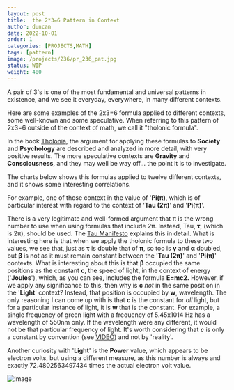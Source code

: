 ```yaml
---
layout: post
title:  the 2*3=6 Pattern in Context
author: duncan
date: 2022-10-01
order: 1
categories: [PROJECTS,MATH]
tags: [pattern]
image: /projects/236/pr_236_pat.jpg
status: WIP
weight: 400
---
```


A pair of 3's is one of the most fundamental and universal patterns in existence, and we see it everyday, everywhere, in many different contexts.
<!--more--> 

Here are some examples of the 2x3=6 formula applied to different contexts, some well-known and some speculative. When referring to this pattern of 2x3=6 outside of the context of math, we call it "tholonic formula".

In the book [Tholonia](/the_book/), the argument for applying these formulas to **Society** and **Psychology** are described and analyzed in more detail, with very positive results. The more speculative contexts are **Gravity** and **Consciousness**, and they may well be way off... the point it is to investigate.

The charts below shows this formulas applied to twelve different contexts, and it shows some interesting correlations.

For example, one of those context in the value of '**Pi(π)**, which is of particular interest with regard to the context of '**Tau (2π)**' and '**Pi(π)**'. 

There is a very legitimate and well-formed argument that π is the wrong number to use when using formulas that include 2π. Instead, Tau, **τ**, (which is 2π), should be used. The [Tau Manifesto](https://tauday.com/tau-manifesto) explains this in detail. What is interesting here is that when we apply the tholonic formula to these two values, we see that, just as **τ** is double that of **π**, so too is **γ** and **α** doubled, but **β** is not as it must remain constant between the '**Tau (2π)**' and '**Pi(π)**' contexts. What is interesting about this is that **β** occupied the same positions as the constant **c**, the speed of light, in the context of energy ('**Joules**'), which, as you can see, includes the formula **E=mc2.** However, if we apply any significance to this, then why is **c** *not* in the same position in the '**Light**' context? Instead, that position is occupied by **w**, wavelength. The only reasoning I can come up with is that **c** is the constant for *all* light, but for a particular instance of light, it is **w** that is the constant. For example, a single frequency of green light with a frequency of 5.45x1014 Hz has a wavelength of 550nm only. If the wavelength were any different, it would not be that particular frequency of light. It's worth considering that ***c*** is only a constant by convention (see [VIDEO](/videos/speed_of_light.html)) and not by 'reality'.

Another curiosity with '**Light**' is the **Power** value, which appears to be electron volts, but using a different measure, as this number is always and exactly 72.4802563497434 times the actual electron volt value.

![image](/projects/236/ohms-law-for-all.png)





